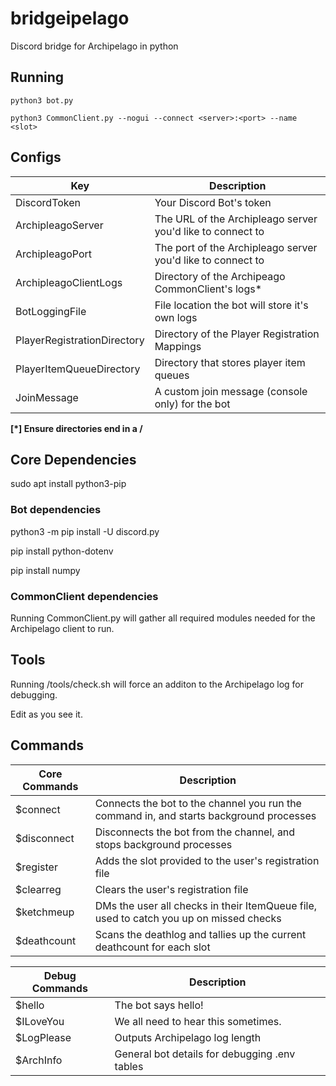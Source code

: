 # bridgeipelago

Discord bridge for Archipelago in python

## Running

`python3 bot.py`

`python3 CommonClient.py --nogui --connect <server>:<port> --name <slot>`


## Configs
|Key|Description|
|---|---|
|DiscordToken|Your Discord Bot's token|
|ArchipleagoServer|The URL of the Archipleago server you'd like to connect to|
|ArchipleagoPort|The port of the Archipleago server you'd like to connect to|
|ArchipleagoClientLogs|Directory of the Archipeago CommonClient's logs*|
|BotLoggingFile|File location the bot will store it's own logs|
|PlayerRegistrationDirectory|Directory of the Player Registration Mappings|
|PlayerItemQueueDirectory|Directory that stores player item queues|
|JoinMessage|A custom join message (console only) for the bot|


**\[*] Ensure directories end in a /**

## Core Dependencies

sudo apt install python3-pip

### Bot dependencies

python3 -m pip install -U discord.py

pip install python-dotenv

pip install numpy

### CommonClient dependencies

Running CommonClient.py will gather all required modules needed for the Archipelago client to run.

## Tools

Running /tools/check.sh will force an additon to the Archipelago log for debugging.

Edit as you see it.


## Commands

|Core Commands|Description|
|---|---|
|$connect|Connects the bot to the channel you run the command in, and starts background processes|
|$disconnect|Disconnects the bot from the channel, and stops background processes|
|$register <slot>|Adds the slot provided to the user's registration file|
|$clearreg|Clears the user's registration file|
|$ketchmeup|DMs the user all checks in their ItemQueue file, used to catch you up on missed checks|
|$deathcount|Scans the deathlog and tallies up the current deathcount for each slot|

|Debug Commands|Description|
|---|---|
|$hello|The bot says hello!|
|$ILoveYou|We all need to hear this sometimes.|
|$LogPlease|Outputs Archipelago log length|
|$ArchInfo|General bot details for debugging .env tables|

  
